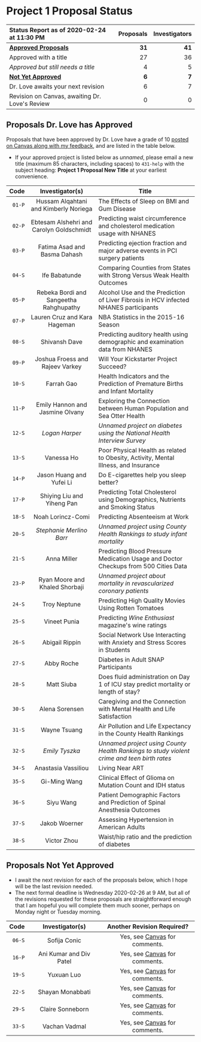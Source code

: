 # Project 1 Proposal Status

Status Report as of 2020-02-24 at 11:30 PM | Proposals | Investigators
:--------------------------------------- | ----: | ----:
**[Approved Proposals](https://github.com/THOMASELOVE/2020-432/blob/master/projects/project1/approved_proposals.md#proposals-dr-love-has-approved)**  | **31** | **41**
  Approved with a title | 27 | 36
  *Approved but still needs a title* | 4 | 5
**[Not Yet Approved](https://github.com/THOMASELOVE/2020-432/blob/master/projects/project1/approved_proposals.md#proposals-not-yet-approved)** | **6** | **7**
  Dr. Love awaits your next revision | 6 | 7
  Revision on Canvas, awaiting Dr. Love's Review | 0 | 0

## Proposals Dr. Love has Approved

Proposals that have been approved by Dr. Love have a grade of 10 [posted on Canvas along with my feedback](https://canvas.case.edu/), and are listed in the table below. 

- If your approved project is listed below as *unnamed*, please email a new title (maximum 85 characters, including spaces) to `431-help` with the subject heading: **Project 1 Proposal New Title** at your earliest convenience.

Code | Investigator(s) | Title
--------: | :-------------------------: | -------------------------------------------------------------------------------------
`01-P` | Hussam Alqahtani and Kimberly Noriega | The Effects of Sleep on BMI and Gum Disease
`02-P` | Ebtesam Alshehri and Carolyn Goldschmidt | Predicting waist circumference and cholesterol medication usage with NHANES
`03-P` | Fatima Asad and Basma Dahash | Predicting ejection fraction and major adverse events in PCI surgery patients
`04-S` | Ife Babatunde | Comparing Counties from States with Strong Versus Weak Health Outcomes
`05-P` | Rebeka Bordi and Sangeetha Rahghupathy | Alcohol Use and the Prediction of Liver Fibrosis in HCV infected NHANES participants
`07-P` | Lauren Cruz and Kara Hageman | NBA Statistics in the 2015-16 Season
`08-S` | Shivansh Dave | Predicting auditory health using demographic and examination data from NHANES
`09-P` | Joshua Froess and Rajeev Varkey | Will Your Kickstarter Project Succeed?
`10-S` | Farrah Gao | Health Indicators and the Prediction of Premature Births and Infant Mortality
`11-P` | Emily Hannon and Jasmine Olvany | Exploring the Connection between Human Population and Sea Otter Health
`12-S` | *Logan Harper* | *Unnamed project on diabetes using the National Health Interview Survey*
`13-S` | Vanessa Ho | Poor Physical Health as related to Obesity, Activity, Mental Illness, and Insurance
`14-P` | Jason Huang and Yufei Li | Do E-cigarettes help you sleep better?
`17-P` | Shiying Liu and Yiheng Pan | Predicting Total Cholesterol using Demographics, Nutrients and Smoking Status
`18-S` | Noah Lorincz-Comi | Predicting Absenteeism at Work
`20-S` | *Stephanie Merlino Barr* | *Unnamed project using County Health Rankings to study infant mortality*
`21-S` | Anna Miller | Predicting Blood Pressure Medication Usage and Doctor Checkups from 500 Cities Data
`23-P` | Ryan Moore and Khaled Shorbaji | *Unnamed project about mortality in revascularized coronary patients*
`24-S` | Troy Neptune | Predicting High Quality Movies Using Rotten Tomatoes
`25-S` | Vineet Punia | Predicting *Wine Enthusiast* magazine's wine ratings
`26-S` | Abigail Rippin | Social Network Use Interacting with Anxiety and Stress Scores in Students
`27-S` | Abby Roche | Diabetes in Adult SNAP Participants
`28-S` | Matt Siuba | Does fluid administration on Day 1 of ICU stay predict mortality or length of stay?
`30-S` | Alena Sorensen | Caregiving and the Connection with Mental Health and Life Satisfaction
`31-S` | Wayne Tsuang | Air Pollution and Life Expectancy in the County Health Rankings
`32-S` | *Emily Tyszka* | *Unnamed project using County Health Rankings to study violent crime and teen birth rates*
`34-S` | Anastasia Vassiliou | Living Near ART
`35-S` | Gi-Ming Wang | Clinical Effect of Glioma on Mutation Count and IDH status
`36-S` | Siyu Wang | Patient Demographic Factors and Prediction of Spinal Anesthesia Outcomes
`37-S` | Jakob Woerner | Assessing Hypertension in American Adults
`38-S` | Victor Zhou | Waist/hip ratio and the prediction of diabetes

## Proposals Not Yet Approved

- I await the next revision for each of the proposals below, which I hope will be the last revision needed.
- The next formal deadline is Wednesday 2020-02-26 at 9 AM, but all of the revisions requested for these proposals are straightforward enough that I am hopeful you will complete them much sooner, perhaps on Monday night or Tuesday morning.

Code | Investigator(s) | Another Revision Required?
------: | :-------------------------: | :-------------------------:
`06-S` | Sofija Conic | Yes, see [Canvas](https://canvas.case.edu/) for comments.
`16-P` | Ani Kumar and Div Patel | Yes, see [Canvas](https://canvas.case.edu/) for comments.
`19-S` | Yuxuan Luo | Yes, see [Canvas](https://canvas.case.edu/) for comments.
`22-S` | Shayan Monabbati | Yes, see [Canvas](https://canvas.case.edu/) for comments.
`29-S` | Claire Sonneborn | Yes, see [Canvas](https://canvas.case.edu/) for comments.
`33-S` | Vachan Vadmal | Yes, see [Canvas](https://canvas.case.edu/) for comments.
